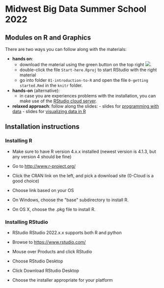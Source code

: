 # Midwest Big Data Summer School 2022

## Modules on R and Graphics

There are two ways you can follow along with the materials:

-   **hands on**:
    -   download the material using the green button on the top right ![](download-repo.png).
    -   double-click the file `Start-here.Rproj` to start RStudio with the right material
    -   go into folder `01-introduction-to-R` and open the file `0-getting started.Rmd` in the `knitr` folder.
-   **hands-on** (alternative):
    -   in case you are experiences problems with the installation, you can make use of the [RStudio cloud server](https://rstudio.cloud/spaces/66686/project/2558446?idle=1621215820362).
-   **relaxed approach**: follow along the slides: 
        - slides for [programming with data](https://heike.github.io/summerschool-2022/01-Introduction-to-R/)
        - slides for [visualizing data in R](https://heike.github.io/summerschool-2022/02-graphics/)


## Installation instructions

### Installing R

-   Make sure to have R version 4.x.x installed (newest version is 4.1.3, but any version 4 should be fine)

-   Go to <http://www.r-project.org/>

-   Click the CRAN link on the left, and pick a download site (0-Cloud is a good choice)

-   Choose link based on your OS

-   On Windows, choose the "base" subdirectory to install R.

-   On OS X, choose the .pkg file to install R.

### Installing RStudio

-   RStudio RStudio 2022.x.x supports both R and python

-   Browse to <https://www.rstudio.com/>

-   Mouse over Products and click RStudio

-   Choose RStudio Desktop

-   Click Download RStudio Desktop

-   Choose the installer appropriate for your platform
